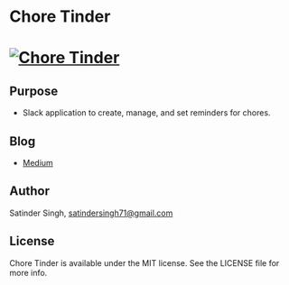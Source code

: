 # Chore Tinder
# [![Chore Tinder](https://github.com/sp71/ChoreTinder/blob/master/image.png?raw=true)](#)

## Purpose
- Slack application to create, manage, and set reminders for chores.

## Blog
- [Medium](https://medium.com/@satindersingh71/what-i-learned-when-creating-an-intelligent-slack-app-with-javascript-and-google-scripts-3d3014e9b328)

## Author

Satinder Singh, satindersingh71@gmail.com

## License

Chore Tinder is available under the MIT license. See the LICENSE file for more info.

